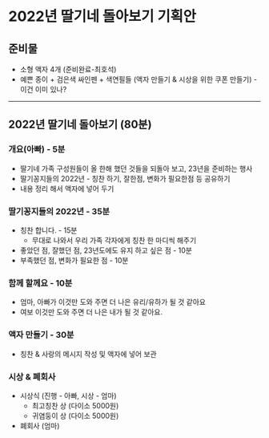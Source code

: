 # 2022년 딸기네 돌아보기 기획안

## 준비물
* 소형 액자 4개 (준비완료-최호석)
* 예쁜 종이 + 검은색 싸인펜 + 색연필들 (액자 만들기 & 시상을 위한 쿠폰 만들기) - 이건 이미 있나?
----

## 2022년 딸기네 돌아보기 (80분)
### 개요(아빠) - 5분
* 딸기네 가족 구성원들이 올 한해 했던 것들을 되돌아 보고, 23년을 준비하는 행사
* 딸기꽁지들의 2022년 - 칭찬 하기, 잘한점, 변화가 필요한점 등 공유하기
* 내용 정리 해서 액자에 넣어 두기

### 딸기꽁지들의 2022년 - 35분
* 칭찬 합니다. - 15분
  * 무대로 나와서 우리 가족 각자에게 칭찬 한 마디씩 해주기
* 좋았던 점, 잘했던 점, 23년도에도 유지 하고 싶은 점 - 10분
* 부족했던 점, 변화가 필요한 점 - 10분

### 함께 할께요 - 10분
* 엄마, 아빠가 이것만 도와 주면 더 나은 유리/유하가 될 것 같아요
* 여보 이것만 도와 주면 더 나은 내가 될 것 같아요.

### 액자 만들기 - 30분
* 칭찬 & 사랑의 메시지 작성 및 액자에 넣어 보관  


### 시상 & 폐회사 
* 시상식 (진행 - 아빠, 시상 - 엄마)
  * 최고칭찬 상 (다이소 5000원)
  * 귀염둥이 상 (다이소 5000원)
* 폐회사 (엄마)
  
